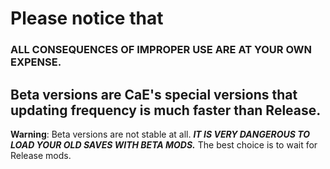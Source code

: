 # Please notice that
### ALL CONSEQUENCES OF IMPROPER USE ARE AT YOUR OWN EXPENSE.

## Beta versions are CaE's special versions that updating frequency is much faster than Release.
**Warning**: Beta versions are not stable at all. ***IT IS VERY DANGEROUS TO LOAD YOUR OLD SAVES WITH BETA MODS.*** The best choice is to wait for Release mods.
